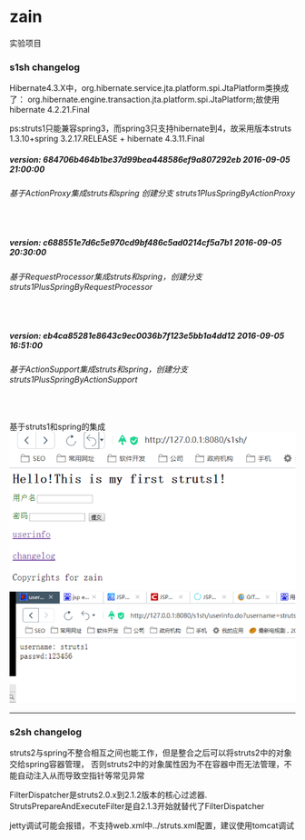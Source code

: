 # zain
实验项目

<h3>s1sh changelog</h3>
Hibernate4.3.X中，org.hibernate.service.jta.platform.spi.JtaPlatform类换成了：
org.hibernate.engine.transaction.jta.platform.spi.JtaPlatform;故使用hibernate 4.2.21.Final

ps:struts1只能兼容spring3，而spring3只支持hibernate到4，故采用版本struts 1.3.10+spring 3.2.17.RELEASE + hibernate 4.3.11.Final


<h5>version: 684706b464b1be37d99bea448586ef9a807292eb 2016-09-05 21:00:00</h5>
<h6>基于ActionProxy集成struts和spring 创建分支 struts1PlusSpringByActionProxy</h6><br>

<h5>version: c688551e7d6c5e970cd9bf486c5ad0214cf5a7b1 2016-09-05 20:30:00</h5>
<h6>基于RequestProcessor集成struts和spring，创建分支 struts1PlusSpringByRequestProcessor</h6><br>

<h5>version: eb4ca85281e8643c9ec0036b7f123e5bb1a4dd12 2016-09-05 16:51:00</h5>
<h6>基于ActionSupport集成struts和spring，创建分支 struts1PlusSpringByActionSupport</h6><br>


基于struts1和spring的集成
<img heigh="200px" src="https://github.com/yongzhian/zain/blob/struts1PlusSpringByActionSupport/1.png">
<img heigh="200px"  src="https://github.com/yongzhian/zain/blob/struts1PlusSpringByActionSupport/2.png">
<hr>
<h3>s2sh changelog</h3>
struts2与spring不整合相互之间也能工作，但是整合之后可以将struts2中的对象交给spring容器管理，
否则struts2中的对象属性因为不在容器中而无法管理，不能自动注入从而导致空指针等常见异常

FilterDispatcher是struts2.0.x到2.1.2版本的核心过滤器.
StrutsPrepareAndExecuteFilter是自2.1.3开始就替代了FilterDispatcher

jetty调试可能会报错，不支持web.xml中../struts.xml配置，建议使用tomcat调试



